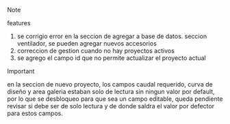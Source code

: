 > [!NOTE]
>features
> 1. se corrigio error en la seccion de agregar a base de datos. seccion ventilador, se pueden agregar nuevos accesorios
> 2. correccion de gestion cuando no hay proyectos activos
> 3. se agrego el campo id que no permite actualizar el proyecto actual

> [!IMPORTANT]
> en la seccion de nuevo proyecto, los campos caudal requerido, curva de diseño y area galeria estaban solo de lectura sin ningun valor por default, por lo que se desbloqueo para que sea un campo editable,
> queda pendiente revisar si debe ser de solo lectura y de donde saldra el valor por defector para estos campos.